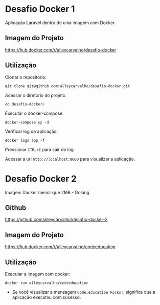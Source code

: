 # Desafio Docker 1

Aplicação Laravel dentro de uma imagem com Docker.

## Imagem do Projeto

https://hub.docker.com/r/alleycarvalho/desafio-docker

## Utilização

Clonar o repositório:

```
git clone git@github.com:alleycarvalho/desafio-docker.git
```

Acessar o diretório do projeto:

```
cd desafio-docker/
```

Executar o docker-compose:

```
docker-compose up -d
```

Verificar log da aplicação:

```
docker logs app -f
```

Pressionar `CTRL+C` para sair do log.

Acessar a url `http://localhost:8000` para visualizar a aplicação.

# Desafio Docker 2

Imagem Docker menor que 2MB - Golang

## Github

https://github.com/alleycarvalho/desafio-docker-2

## Imagem do Projeto

https://hub.docker.com/r/alleycarvalho/codeeducation

## Utilização

Executar a imagem com docker:

```
docker run alleycarvalho/codeeducation
```

* Se você visualizar a mensagem `Code.education Rocks!`, significa que a aplicação executou com sucesso.
